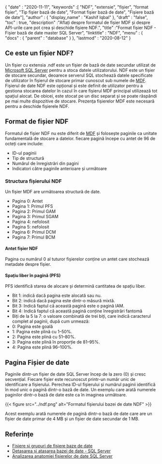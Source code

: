 {
  "date" : "2020-11-11",
  "keywords" :[ "NDF", "extensie", "fișier", "format fișier", "Tip fișier bază de date", "Format fișier bază de date", "Fișiere bază de date"],
  "author" : {
    "display_name" : "Kashif Iqbal"
},
  "draft" : "false",
  "toc" : true,
  "description" :"Aflați despre formatul de fișier MDF și despre API-urile care pot crea și deschide fișiere NDF.",
  "title" :"Format fișier NDF - Fișier bază de date master SQL Server",
  "linktitle" : "NDF",
  "menu" : {
    "docs" : {
      "parent" : "database"
}
},
  "lastmod" : "2020-08-12"
}

## Ce este un fișier NDF?

Un fișier cu extensia .ndf este un fișier de bază de date secundar utilizat de [Microsoft SQL Server](https://en.wikipedia.org/wiki/Microsoft_SQL_Server) pentru a stoca datele utilizatorului. NDF este un fișier de stocare secundar, deoarece serverul SQL stochează datele specificate de utilizator în fișierul de stocare primar cunoscut sub numele de [MDF](/ro/database/mdf/). Fișierul de date NDF este opțional și este definit de utilizator pentru a gestiona stocarea datelor în cazul în care fișierul MDF principal utilizează tot spațiul alocat. De obicei, este stocat pe un disc separat și se poate răspândi pe mai multe dispozitive de stocare. Prezența fișierelor MDF este necesară pentru a deschide fișierele NDF.

## Format de fișier NDF

Formatul de fișier NDF nu este diferit de [MDF](/ro/database/mdf/) și folosește paginile ca unitate fundamentală de stocare a datelor. fiecare pagină începe cu antet de 96 de octeți care include:

* ID-ul paginii
* Tip de structură
* Numărul de înregistrări din pagini
* Indicatori către paginile anterioare și următoare

### Structura fișierului NDF

Un fișier MDF are următoarea structură de date.

* Pagina 0: Antet
* Pagina 1: Primul PFS
* Pagina 2: Primul GAM
* Pagina 3: Primul SGAM
* Pagina 4: nefolosit
* Pagina 5: nefolosit
* Pagina 6: Primul DCM
* Pagina 7: Primul BCM

#### Antet fișier NDF

Pagina cu numărul 0 al tuturor fișierelor conține un antet care stochează metadate despre fișier.

#### Spațiu liber în pagină (PFS)
PFS identifică starea de alocare și determină cantitatea de spațiu liber.

* Bit 1: indică dacă pagina este alocată sau nu.
* Bit 2: indică dacă pagina este dintr-o măsură mixtă.
* Bit 3: Indică faptul că această pagină este o pagină IAM.
* Bit 4: Indică faptul că această pagină conține înregistrări fantomă
* Biți de la 5 la 7: o valoare combinată de trei biți, care indică caracterul complet al paginii, după cum urmează:
* 0: Pagina este goală
* 1: Pagina este plină cu 1–50%.
* 2: Pagina este plină cu 51–80%.
* 3: Pagina este plină în proporție de 81–95%.
* 4: Pagina este plină 96–100%.

## Pagina Fișier de date

Paginile dintr-un fișier de date SQL Server încep de la zero (0) și cresc secvențial. Fiecare fișier este recunoscut printr-un număr unic de identificare a fișierului. Perechea ID-ul fișierului și numărul paginii identifică în mod unic o pagină dintr-o bază de date. Un exemplu care arată numerele paginilor dintr-o bază de date este ca în imaginea următoare.

{{< figure src="../ndf.png" alt="Formatul fișierului bazei de date NDF" >}}

Acest exemplu arată numerele de pagină dintr-o bază de date care are un fișier de date primar de 4 MB și un fișier de date secundar de 1 MB.

## Referințe

* [Fișiere și grupuri de fișiere baze de date](https://learn.microsoft.com/en-us/sql/relational-databases/databases/database-files-and-filegroups?view=sql-server-ver16)
* [Detașarea și atașarea bazei de date - SQL Server](https://learn.microsoft.com/en-us/sql/relational-databases/databases/database-detach-and-attach-sql-server?view=sql-server-ver15)
* [Analizarea anatomiei fișierelor de date SQL Server](https://blog.pythian.com/analyzing-sql-server-data-file-anatomy/)

